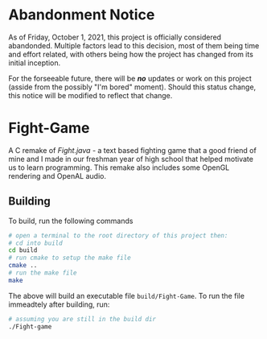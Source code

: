 # Abandonment Notice
As of Friday, October 1, 2021, this project is officially considered abandonded. Multiple factors lead to this decision, most of them being time and effort related, with others being how the project has changed from its initial inception.

For the forseeable future, there will be ***no*** updates or work on this project (asside from the possibly "I'm bored" moment). Should this status change, this notice will be modified to reflect that change.

# Fight-Game
A C remake of *Fight.java* - a text based fighting game that a good friend of mine and I made in our freshman year of high school that helped motivate us to learn programming. This remake also includes some OpenGL rendering and OpenAL audio.

## Building
To build, run the following commands
```bash
# open a terminal to the root directory of this project then:
# cd into build
cd build
# run cmake to setup the make file
cmake ..
# run the make file
make
```

The above will build an executable file `build/Fight-Game`. To run the file immeadtely after building, run:
```bash
# assuming you are still in the build dir
./Fight-game
```
